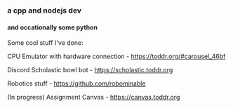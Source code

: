 ### a cpp and nodejs dev
#### and occationally some python

Some cool stuff I've done:

CPU Emulator with hardware connection - https://toddr.org/#carousel_46bf

Discord Scholastic bowl bot - https://scholastic.toddr.org

Robotics stuff - https://github.com/robominable

(In progress) Assignment Canvas - https://canvas.toddr.org
